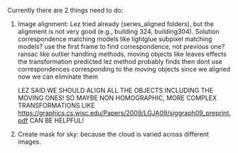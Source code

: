 Currently there are 2 things need to do:
1. Image alignment: Lez tried already (series_aligned folders), but the alignment is not very good (e.g., building 324, building304).
    Solution correspondence matching models like lightglue
    subpixel matching models?
    use the first frame to find correspondence, not previous one?
    ransac like outlier handling methods, moving objects like leaves effects the transformation predicted
    lez method probably finds 
    then dont use correspondences corresponding to the moving objects 
    since we aligned now we can eliminate them
    
    
    LEZ SAID WE SHOULD ALIGN ALL THE OBJECTS INCLUDING THE MOVING ONES! SO MAYBE NON HOMOGRAPHIC, MORE COMPLEX TRANSFORMATIONS LIKE https://graphics.cs.wisc.edu/Papers/2009/LGJA09/siggraph09_preprint.pdf CAN BE HELPFUL!



2. Create mask for sky: because the cloud is varied across different images. 